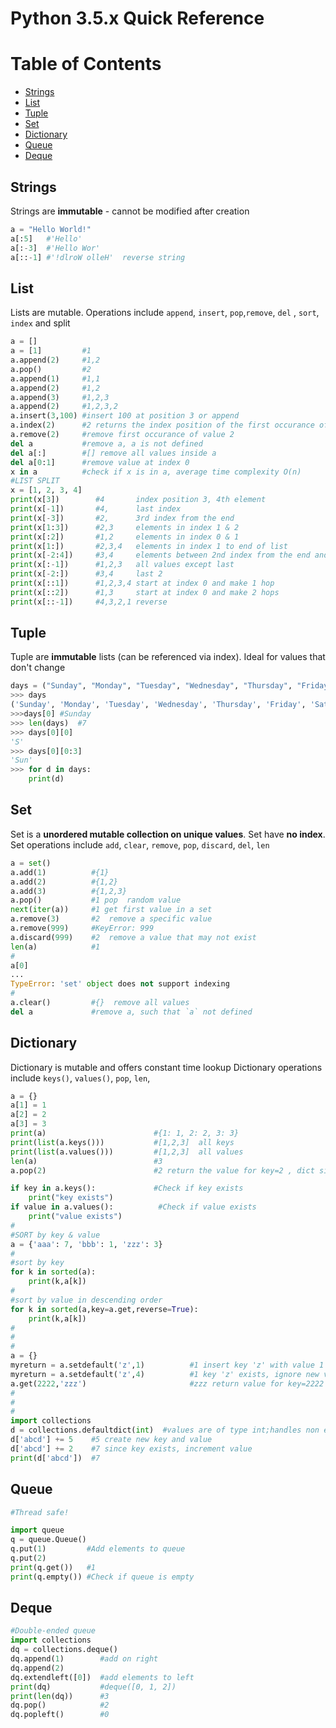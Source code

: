 # Python 3.5.x  Quick Reference

# Table of Contents
- [Strings](#strings)
- [List](#list)
- [Tuple](#tuple)
- [Set](#set)
- [Dictionary](#dictionary)
- [Queue](#queue)
- [Deque](#deque)

## Strings
Strings are **immutable** - cannot be modified after creation
```python
a = "Hello World!"
a[:5]   #'Hello'
a[:-3]  #'Hello Wor'
a[::-1] #'!dlroW olleH'  reverse string 
```

## List
Lists are mutable. Operations include `append`, `insert`, `pop`,`remove`, `del` , `sort`, `index` and split

````python
a = []
a = [1]         #1
a.append(2)     #1,2
a.pop()         #2
a.append(1)     #1,1
a.append(2)     #1,2
a.append(3)     #1,2,3
a.append(2)     #1,2,3,2
a.insert(3,100) #insert 100 at position 3 or append 
a.index(2)      #2 returns the index position of the first occurance of 2
a.remove(2)     #remove first occurance of value 2
del a           #remove a, a is not defined
del a[:]        #[] remove all values inside a 
del a[0:1]      #remove value at index 0
x in a          #check if x is in a, average time complexity O(n)
#LIST SPLIT
x = [1, 2, 3, 4]
print(x[3])        #4       index position 3, 4th element
print(x[-1])       #4,      last index
print(x[-3])       #2,      3rd index from the end
print(x[1:3])      #2,3     elements in index 1 & 2
print(x[:2])       #1,2     elements in index 0 & 1
print(x[1:])       #2,3,4   elements in index 1 to end of list
print(x[-2:4])     #3,4     elements between 2nd index from the end and 3rd index from end
print(x[:-1])      #1,2,3   all values except last
print(x[-2:])      #3,4     last 2
print(x[::1])      #1,2,3,4 start at index 0 and make 1 hop
print(x[::2])      #1,3     start at index 0 and make 2 hops
print(x[::-1])     #4,3,2,1 reverse
````

## Tuple
Tuple are **immutable** lists (can be referenced via index). Ideal for values that don't change
````python
days = ("Sunday", "Monday", "Tuesday", "Wednesday", "Thursday", "Friday", "Saturday")
>>> days
('Sunday', 'Monday', 'Tuesday', 'Wednesday', 'Thursday', 'Friday', 'Saturday')
>>>days[0] #Sunday
>>> len(days)  #7
>>> days[0][0]
'S'
>>> days[0][0:3]
'Sun'
>>> for d in days:
	print(d)
````

## Set
Set is a **unordered mutable collection on unique values**. Set have **no index**. 
Set operations include `add`, `clear`, `remove`, `pop`, `discard`, `del`, `len`
````python
a = set()
a.add(1)          #{1}
a.add(2)          #{1,2}
a.add(3)          #{1,2,3} 
a.pop()           #1 pop  random value
next(iter(a))     #1 get first value in a set
a.remove(3)       #2  remove a specific value
a.remove(999)     #KeyError: 999
a.discard(999)    #2  remove a value that may not exist
len(a)            #1
#
a[0]
...
TypeError: 'set' object does not support indexing
#
a.clear()         #{}  remove all values
del a             #remove a, such that `a` not defined
````

## Dictionary
Dictionary is mutable and offers constant time lookup
Dictionary operations include `keys()`, `values()`, `pop`, `len`, 
````python
a = {}
a[1] = 1
a[2] = 2
a[3] = 3
print(a)                        #{1: 1, 2: 2, 3: 3}
print(list(a.keys()))           #[1,2,3]  all keys
print(list(a.values()))         #[1,2,3]  all values
len(a)                          #3
a.pop(2)                        #2 return the value for key=2 , dict size reduces

if key in a.keys():             #Check if key exists
    print("key exists")
if value in a.values():          #Check if value exists
    print("value exists")
#
#SORT by key & value
a = {'aaa': 7, 'bbb': 1, 'zzz': 3}
#
#sort by key
for k in sorted(a):
	print(k,a[k])
#
#sort by value in descending order
for k in sorted(a,key=a.get,reverse=True):
	print(k,a[k])
#
#
#
a = {}
myreturn = a.setdefault('z',1)          #1 insert key 'z' with value 1 if key 'z' does not exist and returns the value of key 'z'
myreturn = a.setdefault('z',4)          #1 key 'z' exists, ignore new value
a.get(2222,'zzz')                       #zzz return value for key=2222 or 'zzz'  
#
#
#
import collections
d = collections.defaultdict(int)  #values are of type int;handles non existant keys
d['abcd'] += 5    #5 create new key and value
d['abcd'] += 2    #7 since key exists, increment value
print(d['abcd'])  #7
````

## Queue 
````python
#Thread safe!

import queue
q = queue.Queue()
q.put(1)         #Add elements to queue
q.put(2)
print(q.get())   #1 
print(q.empty()) #Check if queue is empty
````

## Deque 
````python
#Double-ended queue
import collections
dq = collections.deque()
dq.append(1)        #add on right
dq.append(2)
dq.extendleft([0])  #add elements to left
print(dq)           #deque([0, 1, 2])
print(len(dq))      #3
dq.pop()            #2
dq.popleft()        #0  
````

